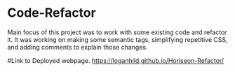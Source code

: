 # Code-Refactor
Main focus of this project was to work with some existing code and refactor it. It was working on making some semantic tags, simplifying repetitive CSS, and adding comments to explain those changes. 

#Link to Deployed webpage.
https://loganhild.github.io/Horiseon-Refactor/

